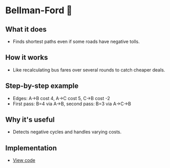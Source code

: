 # Bellman-Ford 🚌

## What it does
- Finds shortest paths even if some roads have negative tolls.

## How it works
- Like recalculating bus fares over several rounds to catch cheaper deals.

## Step-by-step example
- Edges: A→B cost 4, A→C cost 5, C→B cost -2
- First pass: B=4 via A→B, second pass: B=3 via A→C→B

## Why it's useful
- Detects negative cycles and handles varying costs.

## Implementation
- [View code](../algorithms/bellman_ford.py)
